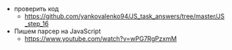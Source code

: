 - проверить код
	- https://github.com/yankovalenko94/JS_task_answers/tree/master/JS_step_16
- Пишем парсер на JavaScript 
	- https://www.youtube.com/watch?v=wPG7RgPzxmM
